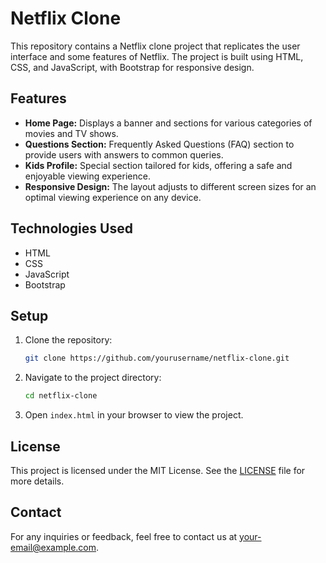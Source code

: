 # Netflix Clone

This repository contains a Netflix clone project that replicates the user interface and some features of Netflix. The project is built using HTML, CSS, and JavaScript, with Bootstrap for responsive design.

## Features

- **Home Page:** Displays a banner and sections for various categories of movies and TV shows.
- **Questions Section:** Frequently Asked Questions (FAQ) section to provide users with answers to common queries.
- **Kids Profile:** Special section tailored for kids, offering a safe and enjoyable viewing experience.
- **Responsive Design:** The layout adjusts to different screen sizes for an optimal viewing experience on any device.

## Technologies Used

- HTML
- CSS
- JavaScript
- Bootstrap

## Setup

1. Clone the repository:
   ```bash
   git clone https://github.com/yourusername/netflix-clone.git
   ```
2. Navigate to the project directory:
   ```bash
   cd netflix-clone
   ```
3. Open `index.html` in your browser to view the project.

## License

This project is licensed under the MIT License. See the [LICENSE](LICENSE) file for more details.

## Contact

For any inquiries or feedback, feel free to contact us at [your-email@example.com](mailto:your-email@example.com).